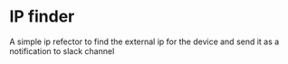 # IP finder

A simple ip refector to find the external ip for the device and send it as a notification to slack channel
